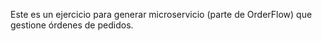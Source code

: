 Este es un ejercicio para generar microservicio (parte de OrderFlow) que gestione órdenes de pedidos.
